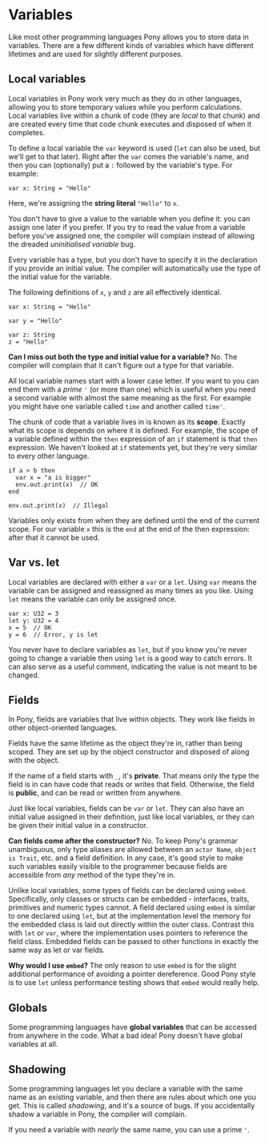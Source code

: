# Variables

Like most other programming languages Pony allows you to store data in variables. There are a few different kinds of variables which have different lifetimes and are used for slightly different purposes.

## Local variables

Local variables in Pony work very much as they do in other languages, allowing you to store temporary values while you perform calculations. Local variables live within a chunk of code (they are _local_ to that chunk) and are created every time that code chunk executes and disposed of when it completes.

To define a local variable the `var` keyword is used (`let` can also be used, but we'll get to that later). Right after the `var` comes the variable's name, and then you can (optionally) put a `:` followed by the variable's type. For example:

```pony
var x: String = "Hello"
```

Here, we're assigning the __string literal__ `"Hello"` to `x`.

You don't have to give a value to the variable when you define it: you can assign one later if you prefer. If you try to read the value from a variable before you've assigned one, the compiler will complain instead of allowing the dreaded _uninitialised variable_ bug.

Every variable has a type, but you don't have to specify it in the declaration if you provide an initial value. The compiler will automatically use the type of the initial value for the variable.

The following definitions of `x`, `y` and `z` are all effectively identical.

```pony
var x: String = "Hello"

var y = "Hello"

var z: String
z = "Hello"
```

__Can I miss out both the type and initial value for a variable?__ No. The compiler will complain that it can't figure out a type for that variable.

All local variable names start with a lower case letter. If you want to you can end them with a _prime_ `'` (or more than one) which is useful when you need a second variable with almost the same meaning as the first. For example you might have one variable called `time` and another called `time'`.

The chunk of code that a variable lives in is known as its __scope__. Exactly what its scope is depends on where it is defined. For example, the scope of a variable defined within the `then` expression of an `if` statement is that `then` expression. We haven't looked at `if` statements yet, but they're very similar to every other language.

```pony
if a > b then
  var x = "a is bigger"
  env.out.print(x)  // OK
end

env.out.print(x)  // Illegal
```

Variables only exists from when they are defined until the end of the current scope. For our variable `x` this is the `end` at the end of the then expression: after that it cannot be used.

## Var vs. let

Local variables are declared with either a `var` or a `let`. Using `var` means the variable can be assigned and reassigned as many times as you like. Using `let` means the variable can only be assigned once.

```pony
var x: U32 = 3
let y: U32 = 4
x = 5  // OK
y = 6  // Error, y is let
```

You never have to declare variables as `let`, but if you know you're never going to change a variable then using `let` is a good way to catch errors. It can also serve as a useful comment, indicating the value is not meant to be changed.

## Fields

In Pony, fields are variables that live within objects. They work like fields in other object-oriented languages.

Fields have the same lifetime as the object they're in, rather than being scoped. They are set up by the object constructor and disposed of along with the object.

If the name of a field starts with `_`, it's __private__. That means only the type the field is in can have code that reads or writes that field. Otherwise, the field is __public__, and can be read or written from anywhere.

Just like local variables, fields can be `var` or `let`. They can also have an initial value assigned in their definition, just like local variables, or they can be given their initial value in a constructor.

__Can fields come after the constructor?__ No. To keep Pony's grammar unambiguous, only type aliases are allowed between an `actor Name`, `object is Trait`, etc. and a field definition. In any case, it's good style to make such variables easily visible to the programmer because fields are accessible from _any_ method of the type they're in.

Unlike local variables, some types of fields can be declared using `embed`. Specifically, only classes or structs can be embedded - interfaces, traits, primitives and numeric types cannot. A field declared using `embed` is similar to one declared using `let`, but at the implementation level the memory for the embedded class is laid out directly within the outer class. Contrast this with `let` or `var`, where the implementation uses pointers to reference the field class. Embedded fields can be passed to other functions in exactly the same way as let or var fields.

__Why would I use `embed`?__ The only reason to use `embed` is for the slight additional performance of avoiding a pointer dereference. Good Pony style is to use `let` unless performance testing shows that `embed` would really help.

## Globals

Some programming languages have __global variables__ that can be accessed from anywhere in the code. What a bad idea! Pony doesn't have global variables at all.

## Shadowing

Some programming languages let you declare a variable with the same name as an existing variable, and then there are rules about which one you get. This is called _shadowing_, and it's a source of bugs. If you accidentally shadow a variable in Pony, the compiler will complain.

If you need a variable with _nearly_ the same name, you can use a prime `'`.
